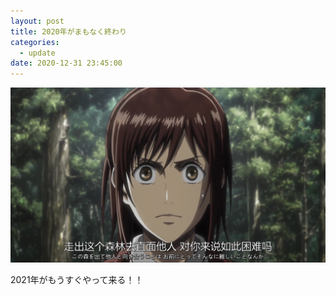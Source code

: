 ```yaml
---
layout: post
title: 2020年がまもなく終わり
categories:
  - update
date: 2020-12-31 23:45:00
---
```


<img src="/uploads/fee3bd1a-f0c7-4129-b03b-3a595e3b7486.PNG" class="fit image">

2021年がもうすぐやって来る！！
